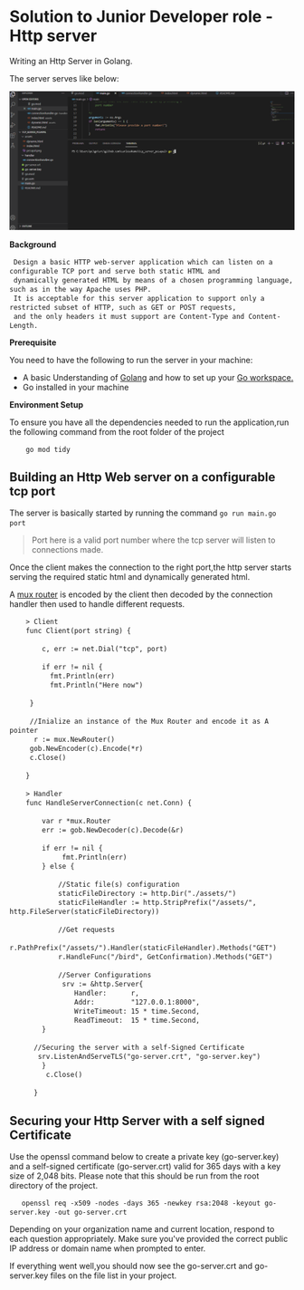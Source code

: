 # Solution to  Junior  Developer role -Http server


Writing an Http Server  in Golang.


The server serves like below:


![Server Demo](demo/tcpwalk.gif)


**Background**

     Design a basic HTTP web-server application which can listen on a configurable TCP port and serve both static HTML and 
     dynamically generated HTML by means of a chosen programming language, such as in the way Apache uses PHP. 
     It is acceptable for this server application to support only a restricted subset of HTTP, such as GET or POST requests, 
     and the only headers it must support are Content-Type and Content-Length.

**Prerequisite**

You need to have the following to run the server in your machine:
- A basic Understanding of [Golang](https://go.dev/) and how to set up your [Go workspace.](https://go.dev/doc/gopath_code)
- Go installed in your machine


**Environment Setup**

To ensure you have all the dependencies needed to run the application,run the following command
from the root folder of the project

        go mod tidy

 ## Building an Http Web server on a configurable tcp port  
 The server is basically started by running the command `go run main.go port`

 > Port here is a valid port number where the tcp server will listen to connections made.

 Once the client makes the connection to the right port,the http server starts serving 
 the required static html and dynamically generated html.

 A  [mux router](https://github.com/gorilla/mux) is encoded by the client then decoded by the connection handler then used to handle different requests.  
 
        > Client
        func Client(port string) {

	        c, err := net.Dial("tcp", port)

	        if err != nil {
		      fmt.Println(err)
		      fmt.Println("Here now")

	     }

	     //Inialize an instance of the Mux Router and encode it as A pointer
	      r := mux.NewRouter()
	     gob.NewEncoder(c).Encode(*r)
	     c.Close()

        }

        > Handler
        func HandleServerConnection(c net.Conn) {

	        var r *mux.Router
	        err := gob.NewDecoder(c).Decode(&r)

	        if err != nil {
		         fmt.Println(err)
	        } else {

		        //Static file(s) configuration
		        staticFileDirectory := http.Dir("./assets/")
		        staticFileHandler := http.StripPrefix("/assets/", http.FileServer(staticFileDirectory))

		        //Get requests
		        r.PathPrefix("/assets/").Handler(staticFileHandler).Methods("GET")
		        r.HandleFunc("/bird", GetConfirmation).Methods("GET")

		        //Server Configurations
		         srv := &http.Server{
			        Handler:      r,
			        Addr:         "127.0.0.1:8000",
			        WriteTimeout: 15 * time.Second,
			        ReadTimeout:  15 * time.Second,
		    }

		  //Securing the server with a self-Signed Certificate
		   srv.ListenAndServeTLS("go-server.crt", "go-server.key")
	        }
	         c.Close()

          }

## Securing your Http Server with a self signed Certificate
Use the openssl command below to create a private key (go-server.key) and a self-signed certificate (go-server.crt) valid for 365 days with a key size of 2,048 bits.
Please note that this should be run from the root directory of the project.

       openssl req -x509 -nodes -days 365 -newkey rsa:2048 -keyout go-server.key -out go-server.crt


Depending on your organization name and current location, respond to each question appropriately. Make sure you've provided the correct public IP address or domain name when prompted to enter.

If everything went well,you should now see the go-server.crt and go-server.key files on the file list in your project.